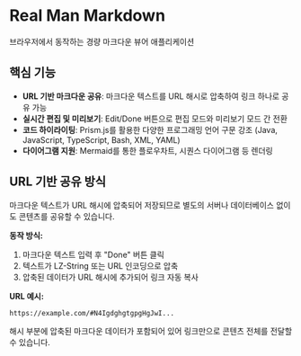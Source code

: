 # Real Man Markdown

브라우저에서 동작하는 경량 마크다운 뷰어 애플리케이션

## 핵심 기능

- **URL 기반 마크다운 공유**: 마크다운 텍스트를 URL 해시로 압축하여 링크 하나로 공유 가능
- **실시간 편집 및 미리보기**: Edit/Done 버튼으로 편집 모드와 미리보기 모드 간 전환
- **코드 하이라이팅**: Prism.js를 활용한 다양한 프로그래밍 언어 구문 강조 (Java, JavaScript, TypeScript, Bash, XML, YAML)
- **다이어그램 지원**: Mermaid를 통한 플로우차트, 시퀀스 다이어그램 등 렌더링

## URL 기반 공유 방식

마크다운 텍스트가 URL 해시에 압축되어 저장되므로 별도의 서버나 데이터베이스 없이도 콘텐츠를 공유할 수 있습니다.

**동작 방식:**

1. 마크다운 텍스트 입력 후 "Done" 버튼 클릭
2. 텍스트가 LZ-String 또는 URL 인코딩으로 압축
3. 압축된 데이터가 URL 해시에 추가되어 링크 자동 복사

**URL 예시:**

```
https://example.com/#N4IgdghgtgpgHgJwI...
```

해시 부분에 압축된 마크다운 데이터가 포함되어 있어 링크만으로 콘텐츠 전체를 전달할 수 있습니다.
